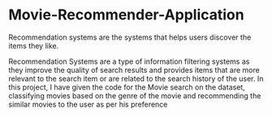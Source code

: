 # Movie-Recommender-Application

Recommendation systems are the systems that helps users discover the items they like. 

Recommendation Systems are a type of information filtering systems as they improve the quality of search results and provides items that are more relevant to the search item or are related to the search history of the user. In this project, I have given the code for the Movie search on the dataset, classifying movies based on the genre of the movie and recommending the similar movies to the user as per his preference
